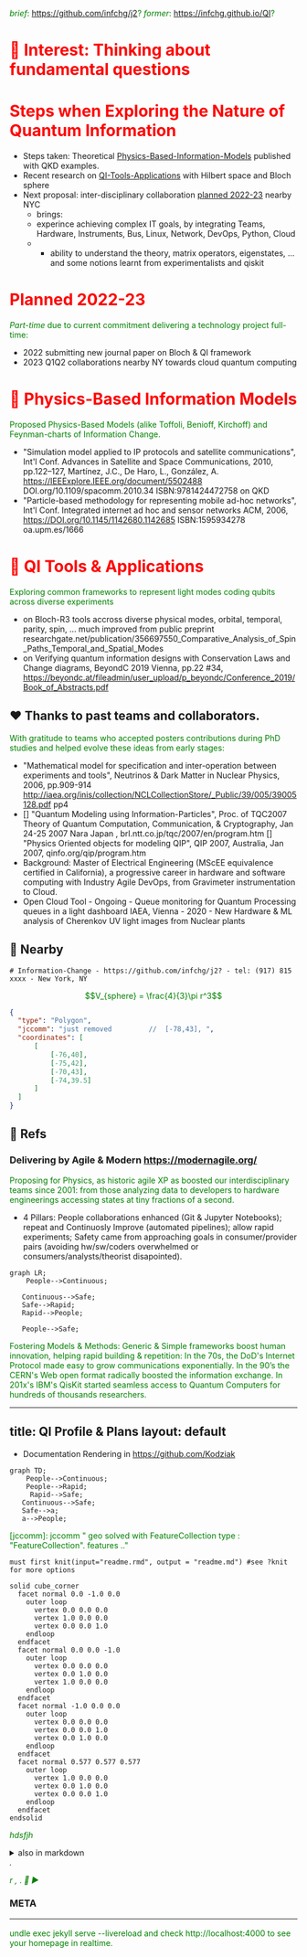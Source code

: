 _brief_: https://github.com/infchg/j2?  _former_: https://infchg.github.io/QI?
  
#  🌌 Interest: Thinking about fundamental questions


# Steps when Exploring the Nature of Quantum Information

- Steps taken: Theoretical [Physics-Based-Information-Models](#-Physics-Based-Information-Models) published with QKD examples. 
- Recent research on [QI-Tools-Applications](#-QI-Tools--Applications) with Hilbert space and Bloch sphere
- Next proposal: inter-disciplinary collaboration [planned 2022-23](#planned-2022-23) nearby NYC
   - brings:
   -  experince achieving complex IT goals, by integrating Teams, Hardware, Instruments, Bus, Linux, Network, DevOps, Python, Cloud 
   - + ability to understand the theory, matrix operators, eigenstates, ... and some notions learnt from experimentalists and qiskit 


 
# Planned 2022-23

*Part-time* due to current commitment delivering a technology project full-time:

- 2022 submitting new journal paper on Bloch & QI framework 
- 2023 Q1Q2 collaborations nearby NY towards cloud quantum computing

#  🌱 Physics-Based Information Models 

Proposed Physics-Based Models (alike Toffoli, Benioff, Kirchoff) and Feynman-charts of Information Change.

 -   "Simulation model applied to IP protocols and satellite communications", Int'l Conf. Advances in Satellite and Space Communications, 2010, pp.122–127, Martínez, J.C., De Haro, L., González, A. https://IEEExplore.IEEE.org/document/5502488 DOI.org/10.1109/spacomm.2010.34 ISBN:9781424472758 on QKD
 -   "Particle-based methodology for representing mobile ad-hoc networks", Int'l Conf. Integrated internet ad hoc and sensor networks ACM, 2006, https://DOI.org/10.1145/1142680.1142685 ISBN:1595934278 oa.upm.es/1666

#  🌱 QI Tools & Applications 

Exploring common frameworks to represent light modes coding qubits across diverse experiments

  -  on Bloch-R3 tools accross diverse physical modes, orbital, temporal, parity, spin, … much improved from public preprint  researchgate.net/publication/356697550_Comparative_Analysis_of_Spin_Paths_Temporal_and_Spatial_Modes
  -  on Verifying quantum information designs with Conservation Laws and Change diagrams, BeyondC 2019 Vienna, pp.22 #34, https://beyondc.at/fileadmin/user_upload/p_beyondc/Conference_2019/Book_of_Abstracts.pdf 
    
##  ♥ Thanks to past teams and collaborators.

With gratitude to teams who accepted posters contributions during PhD studies and helped evolve these ideas from early stages:

 -   "Mathematical model for specification and inter-operation between experiments and tools", Neutrinos & Dark Matter in Nuclear Physics, 2006, pp.909-914 http://iaea.org/inis/collection/NCLCollectionStore/_Public/39/005/39005128.pdf pp4
 -   [] "Quantum Modeling using Information-Particles", Proc. of TQC2007 Theory of Quantum Computation, Communication, & Cryptography, Jan 24-25 2007 Nara Japan ,  brl.ntt.co.jp/tqc/2007/en/program.htm [] "Physics Oriented objects for modeling QIP", QIP 2007, Australia, Jan 2007,  qinfo.org/qip/program.htm
 -   Background: Master of Electrical Engineering (MScEE equivalence certified in California), a progressive career in hardware and software computing with Industry Agile DevOps, from Gravimeter instrumentation to Cloud.
-  Open Cloud Tool - Ongoing - Queue monitoring for Quantum Processing queues in a light dashboard
IAEA, Vienna - 2020 - New Hardware & ML analysis of Cherenkov UV light images from Nuclear plants 




## 👋 Nearby

    # Information-Change - https://github.com/infchg/j2? - tel: (917) 815 xxxx - New York, NY 
 
 $$V_{sphere} = \frac{4}{3}\pi r^3$$


```geojson
{
  "type": "Polygon",
  "jccomm": "just removed         //  [-78,43], ",
  "coordinates": [
      [
          [-76,40],
          [-75,42],
          [-70,43],
          [-74,39.5]
      ]
  ]
}
```
 


## 📕 Refs 
### Delivering by Agile & Modern https://modernagile.org/

Proposing for Physics, as historic agile XP as   boosted our interdisciplinary teams since 2001: from those analyzing data to developers to hardware engineerings accessing states at tiny fractions of a second. 
- 4 Pillars:  People collaborations enhanced (Git & Jupyter Notebooks); repeat and Continuosly Improve (automated pipelines); allow rapid experiments; Safety came from approaching goals  in consumer/provider pairs (avoiding hw/sw/coders overwhelmed or consumers/analysts/theorist disapointed).

```mermaid
graph LR;
    People-->Continuous;
 
   Continuous-->Safe;
   Safe-->Rapid;
   Rapid-->People;
   
   People-->Safe;
```

Fostering Models & Methods:
Generic & Simple frameworks boost human innovation, helping rapid building & repetition:
   In the 70s, the DoD's Internet Protocol made easy to grow communications exponentially. In the 90’s the CERN's Web open format radically boosted the information exchange. In 201x's IBM's QisKit started seamless access to Quantum Computers for hundreds of thousands researchers. 



---
title: QI Profile & Plans
layout: default
---


 - Documentation  Rendering in https://github.com/Kodziak

 

```mermaid
graph TD;
    People-->Continuous;
    People-->Rapid;
     Rapid-->Safe;
   Continuous-->Safe;
   Safe-->a;
   a-->People;
```



[jccomm]: jccomm " geo solved with FeatureCollection   type : "FeatureCollection". features .."
```{r  recuerda, include = FALSE, echo=FALSE, , results='hide',message=FALSE, display=false, show=false, hidden=true}
must first knit(input="readme.rmd", output = "readme.md") #see ?knit for more options
```

```stl
solid cube_corner
  facet normal 0.0 -1.0 0.0
    outer loop
      vertex 0.0 0.0 0.0
      vertex 1.0 0.0 0.0
      vertex 0.0 0.0 1.0
    endloop
  endfacet
  facet normal 0.0 0.0 -1.0
    outer loop
      vertex 0.0 0.0 0.0
      vertex 0.0 1.0 0.0
      vertex 1.0 0.0 0.0
    endloop
  endfacet
  facet normal -1.0 0.0 0.0
    outer loop
      vertex 0.0 0.0 0.0
      vertex 0.0 0.0 1.0
      vertex 0.0 1.0 0.0
    endloop
  endfacet
  facet normal 0.577 0.577 0.577
    outer loop
      vertex 1.0 0.0 0.0
      vertex 0.0 1.0 0.0
      vertex 0.0 0.0 1.0
    endloop
  endfacet
endsolid
```



<i>hdsfjh</i>



<details>
 <summary> also in markdown </summary>
 notes
</details>


<i class=" text-success  bi bi-speedometer2"  >
.
</i>
 

<i class="text-danger">r</i>
<i class="bi bi-speedometer2"  >, </i>
<span class="bi bi-link">.</span>
<i>   &#xF580;
&#9658; </i>

<!-- jc -->

<link rel=”stylesheet” href=”https://cdn.jsdelivr.net/npm/bootstrap-icons@1.5.0/font/bootstrap-icons.css” />

<!-- CSS only for classes warning etc -->
<link href="https://cdn.jsdelivr.net/npm/bootstrap@5.2.2/dist/css/bootstrap.min.css" rel="stylesheet" integrity="sha384-Zenh87qX5JnK2Jl0vWa8Ck2rdkQ2Bzep5IDxbcnCeuOxjzrPF/et3URy9Bv1WTRi" crossorigin="anonymous">

<!-- CSS only for classes warning etc -->
<link rel=”stylesheet” href=”https://cdn.jsdelivr.net/npm/bootstrap@5.0.2/dist/css/bootstrap.min.css”/>
<!-- fonst for icons -->
<link rel="stylesheet" href="https://cdn.jsdelivr.net/npm/bootstrap-icons@1.7.2/font/bootstrap-icons.css">



### META <hr>


undle exec jekyll serve --livereload and check http://localhost:4000 to see your homepage in realtime.
<head>
<!-- --> 
<div id=head>

  <style type="text/css"> // use the _includes/critical.css file  
  jccomm { h1: nova; p: siva ;}

   h1 {color: red  }  
p {color: green ;}
    {% include critical.css %}
  </style>
  
  </div>
  </head>
